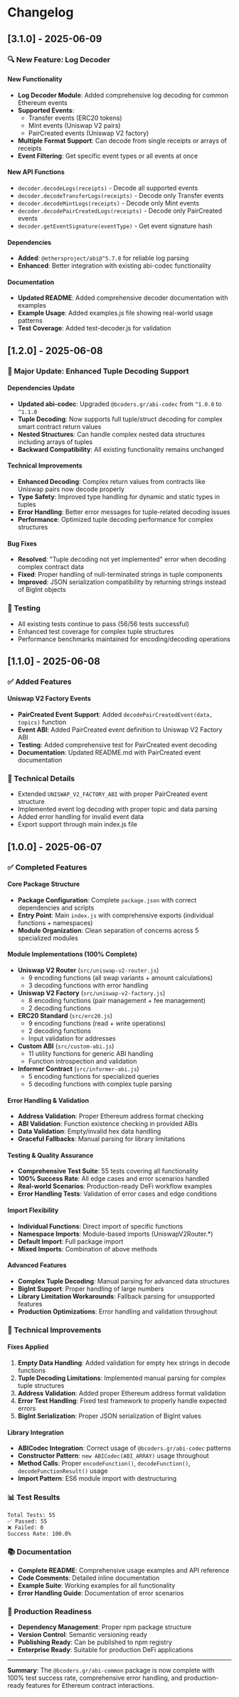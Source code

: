 # Changelog

## [3.1.0] - 2025-06-09

### 🔍 New Feature: Log Decoder

#### New Functionality
- **Log Decoder Module**: Added comprehensive log decoding for common Ethereum events
- **Supported Events**: 
  - Transfer events (ERC20 tokens)
  - Mint events (Uniswap V2 pairs)
  - PairCreated events (Uniswap V2 factory)
- **Multiple Format Support**: Can decode from single receipts or arrays of receipts
- **Event Filtering**: Get specific event types or all events at once

#### New API Functions
- `decoder.decodeLogs(receipts)` - Decode all supported events
- `decoder.decodeTransferLogs(receipts)` - Decode only Transfer events
- `decoder.decodeMintLogs(receipts)` - Decode only Mint events
- `decoder.decodePairCreatedLogs(receipts)` - Decode only PairCreated events
- `decoder.getEventSignature(eventType)` - Get event signature hash

#### Dependencies
- **Added**: `@ethersproject/abi@^5.7.0` for reliable log parsing
- **Enhanced**: Better integration with existing abi-codec functionality

#### Documentation
- **Updated README**: Added comprehensive decoder documentation with examples
- **Example Usage**: Added examples.js file showing real-world usage patterns
- **Test Coverage**: Added test-decoder.js for validation

## [1.2.0] - 2025-06-08

### 🚀 Major Update: Enhanced Tuple Decoding Support

#### Dependencies Update
- **Updated abi-codec**: Upgraded `@bcoders.gr/abi-codec` from `^1.0.0` to `^1.1.0`
- **Tuple Decoding**: Now supports full tuple/struct decoding for complex smart contract return values
- **Nested Structures**: Can handle complex nested data structures including arrays of tuples
- **Backward Compatibility**: All existing functionality remains unchanged

#### Technical Improvements
- **Enhanced Decoding**: Complex return values from contracts like Uniswap pairs now decode properly
- **Type Safety**: Improved type handling for dynamic and static types in tuples
- **Error Handling**: Better error messages for tuple-related decoding issues
- **Performance**: Optimized tuple decoding performance for complex structures

#### Bug Fixes
- **Resolved**: "Tuple decoding not yet implemented" error when decoding complex contract data
- **Fixed**: Proper handling of null-terminated strings in tuple components
- **Improved**: JSON serialization compatibility by returning strings instead of BigInt objects

### 🔧 Testing
- All existing tests continue to pass (56/56 tests successful)
- Enhanced test coverage for complex tuple structures
- Performance benchmarks maintained for encoding/decoding operations

## [1.1.0] - 2025-06-08

### ✅ Added Features

#### Uniswap V2 Factory Events
- **PairCreated Event Support**: Added `decodePairCreatedEvent(data, topics)` function
- **Event ABI**: Added PairCreated event definition to Uniswap V2 Factory ABI
- **Testing**: Added comprehensive test for PairCreated event decoding
- **Documentation**: Updated README.md with PairCreated event documentation

### 🔧 Technical Details
- Extended `UNISWAP_V2_FACTORY_ABI` with proper PairCreated event structure
- Implemented event log decoding with proper topic and data parsing
- Added error handling for invalid event data
- Export support through main index.js file

## [1.0.0] - 2025-06-07

### ✅ Completed Features

#### Core Package Structure
- **Package Configuration**: Complete `package.json` with correct dependencies and scripts
- **Entry Point**: Main `index.js` with comprehensive exports (individual functions + namespaces)
- **Module Organization**: Clean separation of concerns across 5 specialized modules

#### Module Implementations (100% Complete)
- **Uniswap V2 Router** (`src/uniswap-v2-router.js`)
  - 9 encoding functions (all swap variants + amount calculations)
  - 3 decoding functions with error handling
- **Uniswap V2 Factory** (`src/uniswap-v2-factory.js`) 
  - 8 encoding functions (pair management + fee management)
  - 2 decoding functions
- **ERC20 Standard** (`src/erc20.js`)
  - 9 encoding functions (read + write operations)
  - 2 decoding functions
  - Input validation for addresses
- **Custom ABI** (`src/custom-abi.js`)
  - 11 utility functions for generic ABI handling
  - Function introspection and validation
- **Informer Contract** (`src/informer-abi.js`)
  - 5 encoding functions for specialized queries
  - 5 decoding functions with complex tuple parsing

#### Error Handling & Validation
- **Address Validation**: Proper Ethereum address format checking
- **ABI Validation**: Function existence checking in provided ABIs
- **Data Validation**: Empty/invalid hex data handling
- **Graceful Fallbacks**: Manual parsing for library limitations

#### Testing & Quality Assurance
- **Comprehensive Test Suite**: 55 tests covering all functionality
- **100% Success Rate**: All edge cases and error scenarios handled
- **Real-world Scenarios**: Production-ready DeFi workflow examples
- **Error Handling Tests**: Validation of error cases and edge conditions

#### Import Flexibility
- **Individual Functions**: Direct import of specific functions
- **Namespace Imports**: Module-based imports (UniswapV2Router.*)
- **Default Import**: Full package import
- **Mixed Imports**: Combination of above methods

#### Advanced Features
- **Complex Tuple Decoding**: Manual parsing for advanced data structures
- **BigInt Support**: Proper handling of large numbers
- **Library Limitation Workarounds**: Fallback parsing for unsupported features
- **Production Optimizations**: Error handling and validation throughout

### 🔧 Technical Improvements

#### Fixes Applied
1. **Empty Data Handling**: Added validation for empty hex strings in decode functions
2. **Tuple Decoding Limitations**: Implemented manual parsing for complex tuple structures
3. **Address Validation**: Added proper Ethereum address format validation
4. **Error Test Handling**: Fixed test framework to properly handle expected errors
5. **BigInt Serialization**: Proper JSON serialization of BigInt values

#### Library Integration
- **ABICodec Integration**: Correct usage of `@bcoders.gr/abi-codec` patterns
- **Constructor Pattern**: `new ABICodec(ABI_ARRAY)` usage throughout
- **Method Calls**: Proper `encodeFunction()`, `decodeFunction()`, `decodeFunctionResult()` usage
- **Import Pattern**: ES6 module import with destructuring

### 📊 Test Results
```
Total Tests: 55
✅ Passed: 55
❌ Failed: 0
Success Rate: 100.0%
```

### 📚 Documentation
- **Complete README**: Comprehensive usage examples and API reference
- **Code Comments**: Detailed inline documentation
- **Example Suite**: Working examples for all functionality
- **Error Handling Guide**: Documentation of error scenarios

### 🚀 Production Readiness
- **Dependency Management**: Proper npm package structure
- **Version Control**: Semantic versioning ready
- **Publishing Ready**: Can be published to npm registry
- **Enterprise Ready**: Suitable for production DeFi applications

---

**Summary**: The `@bcoders.gr/abi-common` package is now complete with 100% test success rate, comprehensive error handling, and production-ready features for Ethereum contract interactions.
